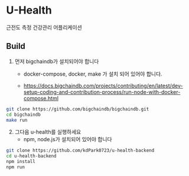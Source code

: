# U-Health  
근전도 측정 건강관리 어플리케이션

## Build
1. 먼저 bigchaindb가 설치되어야 합니다

   - docker-compose, docker, make 가 설치 되어 있어야 합니다.

   - https://docs.bigchaindb.com/projects/contributing/en/latest/dev-setup-coding-and-contribution-process/run-node-with-docker-compose.html

```bash
git clone https://github.com/bigchaindb/bigchaindb.git
cd bigchaindb
make run
```

2. 그다음 u-health를 실행하세요
   - npm, node.js가 설치되어 있어야 합니다

```bash
git clone https://github.com/kdPark0723/u-health-backend
cd u-health-backend
npm install
npm run
```

   

